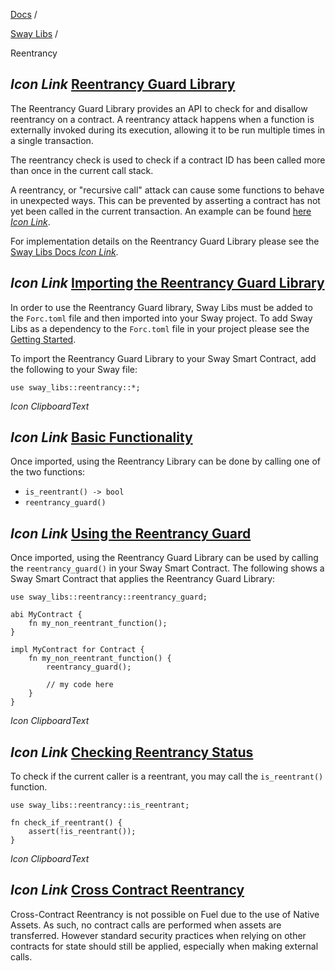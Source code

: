 [Docs](https://docs.fuel.network/) /

[Sway Libs](https://docs.fuel.network/docs/sway-libs/) /

Reentrancy

## _Icon Link_ [Reentrancy Guard Library](https://docs.fuel.network/docs/sway-libs/reentrancy/\#reentrancy-guard-library)

The Reentrancy Guard Library provides an API to check for and disallow reentrancy on a contract. A reentrancy attack happens when a function is externally invoked during its execution, allowing it to be run multiple times in a single transaction.

The reentrancy check is used to check if a contract ID has been called more than once in the current call stack.

A reentrancy, or "recursive call" attack can cause some functions to behave in unexpected ways. This can be prevented by asserting a contract has not yet been called in the current transaction. An example can be found [here _Icon Link_](https://swcregistry.io/docs/SWC-107).

For implementation details on the Reentrancy Guard Library please see the [Sway Libs Docs _Icon Link_](https://fuellabs.github.io/sway-libs/master/sway_libs/reentrancy/index.html).

## _Icon Link_ [Importing the Reentrancy Guard Library](https://docs.fuel.network/docs/sway-libs/reentrancy/\#importing-the-reentrancy-guard-library)

In order to use the Reentrancy Guard library, Sway Libs must be added to the `Forc.toml` file and then imported into your Sway project. To add Sway Libs as a dependency to the `Forc.toml` file in your project please see the [Getting Started](https://docs.fuel.network/docs/sway-libs/getting_started/).

To import the Reentrancy Guard Library to your Sway Smart Contract, add the following to your Sway file:

```fuel_Box fuel_Box-idXKMmm-css
use sway_libs::reentrancy::*;
```

_Icon ClipboardText_

## _Icon Link_ [Basic Functionality](https://docs.fuel.network/docs/sway-libs/reentrancy/\#basic-functionality)

Once imported, using the Reentrancy Library can be done by calling one of the two functions:

- `is_reentrant() -> bool`
- `reentrancy_guard()`

## _Icon Link_ [Using the Reentrancy Guard](https://docs.fuel.network/docs/sway-libs/reentrancy/\#using-the-reentrancy-guard)

Once imported, using the Reentrancy Guard Library can be used by calling the `reentrancy_guard()` in your Sway Smart Contract. The following shows a Sway Smart Contract that applies the Reentrancy Guard Library:

```fuel_Box fuel_Box-idXKMmm-css
use sway_libs::reentrancy::reentrancy_guard;

abi MyContract {
    fn my_non_reentrant_function();
}

impl MyContract for Contract {
    fn my_non_reentrant_function() {
        reentrancy_guard();

        // my code here
    }
}
```

_Icon ClipboardText_

## _Icon Link_ [Checking Reentrancy Status](https://docs.fuel.network/docs/sway-libs/reentrancy/\#checking-reentrancy-status)

To check if the current caller is a reentrant, you may call the `is_reentrant()` function.

```fuel_Box fuel_Box-idXKMmm-css
use sway_libs::reentrancy::is_reentrant;

fn check_if_reentrant() {
    assert(!is_reentrant());
}
```

_Icon ClipboardText_

## _Icon Link_ [Cross Contract Reentrancy](https://docs.fuel.network/docs/sway-libs/reentrancy/\#cross-contract-reentrancy)

Cross-Contract Reentrancy is not possible on Fuel due to the use of Native Assets. As such, no contract calls are performed when assets are transferred. However standard security practices when relying on other contracts for state should still be applied, especially when making external calls.